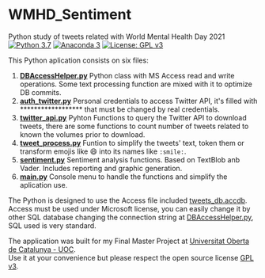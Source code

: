 # WMHD_Sentiment
Python study of tweets related with World Mental Health Day 2021  
[![Python 3.7](https://img.shields.io/badge/python-3.7-blue.svg)](https://www.python.org/downloads/release/python-370/)
[![Anaconda 3](https://anaconda.org/conda-forge/python/badges/version.svg)](https://docs.anaconda.com/anaconda/reference/release-notes/)
[![License: GPL v3](https://img.shields.io/badge/License-GPLv3-blue.svg)](https://www.gnu.org/licenses/gpl-3.0)

This Python aplication consists on six files:

1.	**[DBAccessHelper.py](https://github.com/jjdiezm/WMHD_Sentiment/blob/main/DBAccessHelper.py)** Python class with MS Access read and write operations. Some text processing function are mixed with it to optimize DB commits.
2.	**[auth_twitter.py](https://github.com/jjdiezm/WMHD_Sentiment/blob/main/auth_twitter.py)** Personal credentials to access Twitter API, it's filled with ****************** that must be changed by real credentials.
3.	**[twitter_api.py](https://github.com/jjdiezm/WMHD_Sentiment/blob/main/twitter_api.py)** Pyhton Functions to query the Twitter API to download tweets, there are some functions to count number of tweets related to known the volumes prior to download.
4.	**[tweet_process.py](https://github.com/jjdiezm/WMHD_Sentiment/blob/main/tweet_process.py)** Funtion to simplify the tweets' text, token them or transform emojis like :smile: into its names like `:smile:`.
5.	**[sentiment.py](https://github.com/jjdiezm/WMHD_Sentiment/blob/main/sentiment.py)** Sentiment analysis functions. Based on TextBlob anb Vader. Includes reporting and graphic generation.
6.	**[main.py](https://github.com/jjdiezm/WMHD_Sentiment/blob/main/main.py)** Console menu to handle the functions and simplify the aplication use.

The Python is designed to use the Access file included [tweets_db.accdb](https://github.com/jjdiezm/WMHD_Sentiment/blob/main/tweets_db.accdb).  
Access must be used under Microsoft license, you can easily change it by other SQL database changing the connection string at [DBAccessHelper.py](https://github.com/jjdiezm/WMHD_Sentiment/blob/main/DBAccessHelper.py), SQL used is very standard.  

The application was built for my Final Master Project at [Universitat Oberta de Catalunya - UOC](https://www.uoc.edu).  
Use it at your convenience but please respect the open source license [GPL v3](https://github.com/jjdiezm/WMHD_Sentiment/blob/main/LICENSE).

